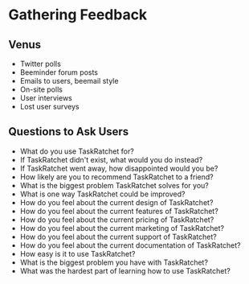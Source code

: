# Gathering Feedback

## Venus

- Twitter polls
- Beeminder forum posts
- Emails to users, beemail style
- On-site polls
- User interviews
- Lost user surveys

## Questions to Ask Users

- What do you use TaskRatchet for?
- If TaskRatchet didn't exist, what would you do instead?
- If TaskRatchet went away, how disappointed would you be?
- How likely are you to recommend TaskRatchet to a friend?
- What is the biggest problem TaskRatchet solves for you?
- What is one way TaskRatchet could be improved?
- How do you feel about the current design of TaskRatchet?
- How do you feel about the current features of TaskRatchet?
- How do you feel about the current pricing of TaskRatchet?
- How do you feel about the current marketing of TaskRatchet?
- How do you feel about the current support of TaskRatchet?
- How do you feel about the current documentation of TaskRatchet?
- How easy is it to use TaskRatchet?
- What is the biggest problem you have with TaskRatchet?
- What was the hardest part of learning how to use TaskRatchet?
